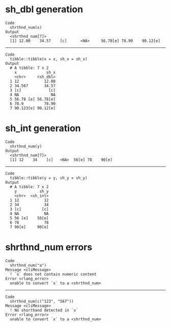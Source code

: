 # sh_dbl generation

    Code
      shrthnd_num(x)
    Output
      <shrthnd_num[7]>
      [1] 12.00    34.57    [c]      <NA>     56.78[e] 78.90    90.12[e]

---

    Code
      tibble::tibble(x = x, sh_x = sh_x)
    Output
      # A tibble: 7 x 2
        x             sh_x
        <chr>     <sh_dbl>
      1 12           12.00
      2 34.567       34.57
      3 [c]            [c]
      4 NA              NA
      5 56.78 [e] 56.78[e]
      6 78.9         78.90
      7 90.123[e] 90.12[e]

# sh_int generation

    Code
      shrthnd_num(y)
    Output
      <shrthnd_num[7]>
      [1] 12    34    [c]   <NA>  56[e] 78    90[e]

---

    Code
      tibble::tibble(y = y, sh_y = sh_y)
    Output
      # A tibble: 7 x 2
        y          sh_y
        <chr>  <sh_int>
      1 12           12
      2 34           34
      3 [c]         [c]
      4 NA           NA
      5 56 [e]    56[e]
      6 78           78
      7 90[e]     90[e]

# shrthnd_num errors

    Code
      shrthnd_num("a")
    Message <cliMessage>
      ! `x` does not contain numeric content
    Error <rlang_error>
      unable to convert `x` to a <shrthnd_num>

---

    Code
      shrthnd_num(c("123", "567"))
    Message <cliMessage>
      ! No shorthand detected in `x`
    Error <rlang_error>
      unable to convert `x` to a <shrthnd_num>

